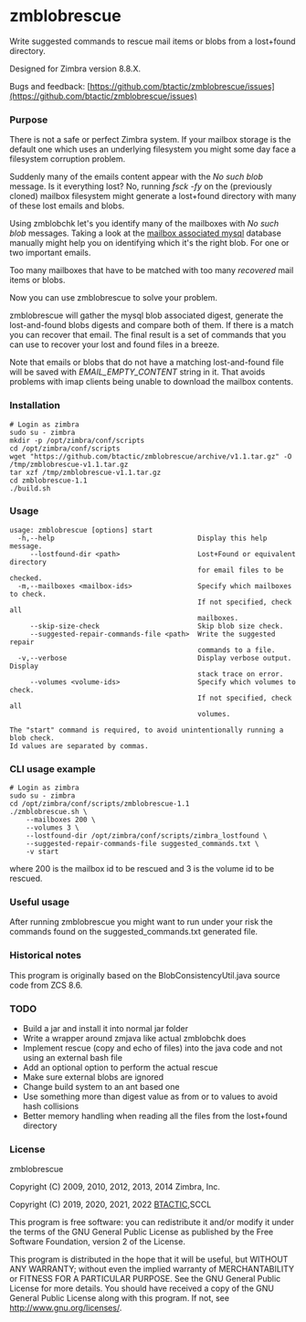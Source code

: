 zmblobrescue
==========

Write suggested commands to rescue mail items or blobs from a lost+found directory.

Designed for Zimbra version 8.8.X.

Bugs and feedback: [https://github.com/btactic/zmblobrescue/issues](https://github.com/btactic/zmblobrescue/issues)

### Purpose
There is not a safe or perfect Zimbra system. If your mailbox storage is the default one which uses an underlying filesystem you might some day face a filesystem corruption problem.

Suddenly many of the emails content appear with the *No such blob* message.
Is it everything lost?
No, running *fsck -fy* on the (previously cloned) mailbox filesystem might generate a lost+found directory with many of these lost emails and blobs.

Using zmblobchk let's you identify many of the mailboxes with *No such blob* messages. Taking a look at the [mailbox associated mysql](https://wiki.zimbra.com/wiki/Account_mailbox_database_structure) database manually might help you on identifying which it's the right blob. For one or two important emails.

Too many mailboxes that have to be matched with too many *recovered* mail items or blobs.


Now you can use zmblobrescue to solve your problem.

zmblobrescue will gather the mysql blob associated digest, generate the lost-and-found blobs digests and compare both of them. If there is a match you can recover that email. The final result is a set of commands that you can use to recover your lost and found files in a breeze.

Note that emails or blobs that do not have a matching lost-and-found file will be saved with *EMAIL_EMPTY_CONTENT* string in it. That avoids problems with imap clients being unable to download the mailbox contents.


### Installation
```
# Login as zimbra
sudo su - zimbra
mkdir -p /opt/zimbra/conf/scripts
cd /opt/zimbra/conf/scripts
wget "https://github.com/btactic/zmblobrescue/archive/v1.1.tar.gz" -O /tmp/zmblobrescue-v1.1.tar.gz
tar xzf /tmp/zmblobrescue-v1.1.tar.gz
cd zmblobrescue-1.1
./build.sh
```

### Usage
```
usage: zmblobrescue [options] start
  -h,--help                                   Display this help message.
     --lostfound-dir <path>                   Lost+Found or equivalent directory
                                              for email files to be checked.
  -m,--mailboxes <mailbox-ids>                Specify which mailboxes to check.
                                              If not specified, check all
                                              mailboxes.
     --skip-size-check                        Skip blob size check.
     --suggested-repair-commands-file <path>  Write the suggested repair
                                              commands to a file.
  -v,--verbose                                Display verbose output.  Display
                                              stack trace on error.
     --volumes <volume-ids>                   Specify which volumes to check.
                                              If not specified, check all
                                              volumes.

The "start" command is required, to avoid unintentionally running a blob check.
Id values are separated by commas.
```

### CLI usage example
```
# Login as zimbra
sudo su - zimbra
cd /opt/zimbra/conf/scripts/zmblobrescue-1.1
./zmblobrescue.sh \
    --mailboxes 200 \
    --volumes 3 \
    --lostfound-dir /opt/zimbra/conf/scripts/zimbra_lostfound \
    --suggested-repair-commands-file suggested_commands.txt \
    -v start
```

where 200 is the mailbox id to be rescued and 3 is the volume id to be rescued.

### Useful usage
After running zmblobrescue you might want to run under your risk the commands found on the suggested_commands.txt generated file.

### Historical notes
This program is originally based on the BlobConsistencyUtil.java source code from ZCS 8.6.

### TODO
 - Build a jar and install it into normal jar folder
 - Write a wrapper around zmjava like actual zmblobchk does
 - Implement rescue (copy and echo of files) into the java code and not using an external bash file
 - Add an optional option to perform the actual rescue
 - Make sure external blobs are ignored
 - Change build system to an ant based one
 - Use something more than digest value as from or to values to avoid hash collisions
 - Better memory handling when reading all the files from the lost+found directory


### License
zmblobrescue

Copyright (C) 2009, 2010, 2012, 2013, 2014 Zimbra, Inc.

Copyright (C) 2019, 2020, 2021, 2022 [BTACTIC](http://www.btactic.com/),SCCL

This program is free software: you can redistribute it and/or modify it under
the terms of the GNU General Public License as published by the Free Software Foundation,
version 2 of the License.

This program is distributed in the hope that it will be useful, but WITHOUT ANY WARRANTY;
without even the implied warranty of MERCHANTABILITY or FITNESS FOR A PARTICULAR PURPOSE.
See the GNU General Public License for more details.
You should have received a copy of the GNU General Public License along with this program.
If not, see <http://www.gnu.org/licenses/>.
